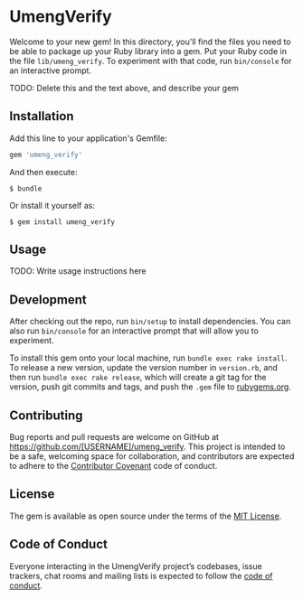 # UmengVerify

Welcome to your new gem! In this directory, you'll find the files you need to be able to package up your Ruby library into a gem. Put your Ruby code in the file `lib/umeng_verify`. To experiment with that code, run `bin/console` for an interactive prompt.

TODO: Delete this and the text above, and describe your gem

## Installation

Add this line to your application's Gemfile:

```ruby
gem 'umeng_verify'
```

And then execute:

    $ bundle

Or install it yourself as:

    $ gem install umeng_verify

## Usage

TODO: Write usage instructions here

## Development

After checking out the repo, run `bin/setup` to install dependencies. You can also run `bin/console` for an interactive prompt that will allow you to experiment.

To install this gem onto your local machine, run `bundle exec rake install`. To release a new version, update the version number in `version.rb`, and then run `bundle exec rake release`, which will create a git tag for the version, push git commits and tags, and push the `.gem` file to [rubygems.org](https://rubygems.org).

## Contributing

Bug reports and pull requests are welcome on GitHub at https://github.com/[USERNAME]/umeng_verify. This project is intended to be a safe, welcoming space for collaboration, and contributors are expected to adhere to the [Contributor Covenant](http://contributor-covenant.org) code of conduct.

## License

The gem is available as open source under the terms of the [MIT License](https://opensource.org/licenses/MIT).

## Code of Conduct

Everyone interacting in the UmengVerify project’s codebases, issue trackers, chat rooms and mailing lists is expected to follow the [code of conduct](https://github.com/[USERNAME]/umeng_verify/blob/master/CODE_OF_CONDUCT.md).

